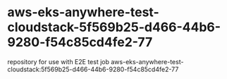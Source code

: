 # aws-eks-anywhere-test-cloudstack-5f569b25-d466-44b6-9280-f54c85cd4fe2-77
repository for use with E2E test job aws-eks-anywhere-test-cloudstack:5f569b25-d466-44b6-9280-f54c85cd4fe2-77
